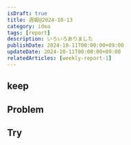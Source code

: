 ```yaml
---
isDraft: true
title: 週報@2024-10-13
category: idea
tags: [report]
description: いろいろありました
publishDate: 2024-10-11T00:00:00+09:00
updateDate: 2024-10-11T00:00:00+09:00
relatedArticles: [weekly-report-1]
---
```


## keep

## Problem

## Try
